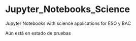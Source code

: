# Jupyter_Notebooks_Science
Jupyter Notebooks with science applications for ESO y BAC


Aún está en estado de pruebas
